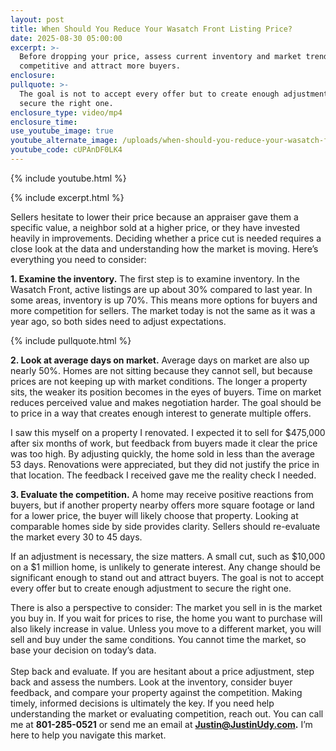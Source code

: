 ```yaml
---
layout: post
title: When Should You Reduce Your Wasatch Front Listing Price?
date: 2025-08-30 05:00:00
excerpt: >-
  Before dropping your price, assess current inventory and market trends to stay
  competitive and attract more buyers.
enclosure:
pullquote: >-
  The goal is not to accept every offer but to create enough adjustment to
  secure the right one.
enclosure_type: video/mp4
enclosure_time:
use_youtube_image: true
youtube_alternate_image: /uploads/when-should-you-reduce-your-wasatch-front-listing-price-2.jpg
youtube_code: cUPAnDF0LK4
---
```

{% include youtube.html %}

{% include excerpt.html %}

Sellers hesitate to lower their price because an appraiser gave them a specific value, a neighbor sold at a higher price, or they have invested heavily in improvements. Deciding whether a price cut is needed requires a close look at the data and understanding how the market is moving. Here’s everything you need to consider:

**1\. Examine the inventory.** The first step is to examine inventory. In the Wasatch Front, active listings are up about 30% compared to last year. In some areas, inventory is up 70%. This means more options for buyers and more competition for sellers. The market today is not the same as it was a year ago, so both sides need to adjust expectations.

{% include pullquote.html %}

**2\. Look at average days on market.** Average days on market are also up nearly 50%. Homes are not sitting because they cannot sell, but because prices are not keeping up with market conditions. The longer a property sits, the weaker its position becomes in the eyes of buyers. Time on market reduces perceived value and makes negotiation harder. The goal should be to price in a way that creates enough interest to generate multiple offers.

I saw this myself on a property I renovated. I expected it to sell for $475,000 after six months of work, but feedback from buyers made it clear the price was too high. By adjusting quickly, the home sold in less than the average 53 days. Renovations were appreciated, but they did not justify the price in that location. The feedback I received gave me the reality check I needed.

**3\. Evaluate the competition.** A home may receive positive reactions from buyers, but if another property nearby offers more square footage or land for a lower price, the buyer will likely choose that property. Looking at comparable homes side by side provides clarity. Sellers should re-evaluate the market every 30 to 45 days.

If an adjustment is necessary, the size matters. A small cut, such as $10,000 on a $1 million home, is unlikely to generate interest. Any change should be significant enough to stand out and attract buyers. The goal is not to accept every offer but to create enough adjustment to secure the right one.

There is also a perspective to consider: The market you sell in is the market you buy in. If you wait for prices to rise, the home you want to purchase will also likely increase in value. Unless you move to a different market, you will sell and buy under the same conditions. You cannot time the market, so base your decision on today’s data.<br><br>Step back and evaluate. If you are hesitant about a price adjustment, step back and assess the numbers. Look at the inventory, consider buyer feedback, and compare your property against the competition. Making timely, informed decisions is ultimately the key. If you need help understanding the market or evaluating competition, reach out. You can call me at **801-285-0521** or send me an email at [**Justin@JustinUdy.com**](mailto:Justin@JustinUdy.com)**.** I’m here to help you navigate this market.